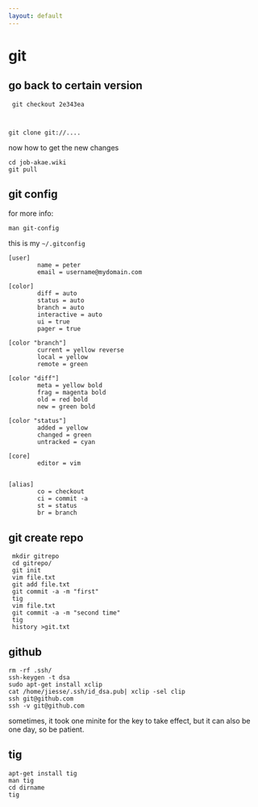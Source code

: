 ```yaml
---
layout: default
---
```

# git

## go back to certain version

     git checkout 2e343ea



	git clone git://....

now how to get the new changes

	cd job-akae.wiki
	git pull	

## git config

for more info:
    
    man git-config

this is my `~/.gitconfig`


    [user]
            name = peter    
            email = username@mydomain.com

    [color]
            diff = auto
            status = auto
            branch = auto
            interactive = auto
            ui = true
            pager = true

    [color "branch"]
            current = yellow reverse
            local = yellow
            remote = green

    [color "diff"]
            meta = yellow bold
            frag = magenta bold
            old = red bold
            new = green bold

    [color "status"]
            added = yellow
            changed = green
            untracked = cyan

    [core]
            editor = vim
                

    [alias]
            co = checkout
            ci = commit -a  
            st = status
            br = branch 

## git create repo

     mkdir gitrepo
     cd gitrepo/
     git init
     vim file.txt
     git add file.txt
     git commit -a -m "first"
     tig
     vim file.txt 
     git commit -a -m "second time"
     tig
     history >git.txt

## github

    rm -rf .ssh/
    ssh-keygen -t dsa
    sudo apt-get install xclip
    cat /home/jiesse/.ssh/id_dsa.pub| xclip -sel clip
    ssh git@github.com
    ssh -v git@github.com

sometimes, it took one minite for the key to take effect, but it can also be
one day, so be patient.


## tig

	apt-get install tig
	man tig
	cd dirname
	tig
